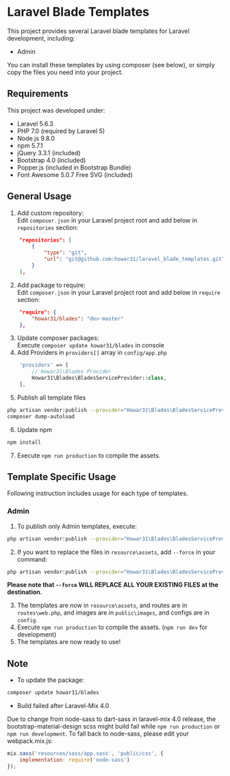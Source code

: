 # Laravel Blade Templates

This project provides several Laravel blade templates for Laravel development, including:

* Admin

You can install these templates by using composer (see below), or simply copy the files you need into your project.

## Requirements

This project was developed under:

* Laravel 5.6.3
* PHP 7.0 (required by Laravel 5)
* Node.js 9.8.0
* npm 5.7.1
* jQuery 3.3.1 (included)
* Bootstrap 4.0 (included)
* Popper.js (included in Bootstrap Bundle)
* Font Awesome 5.0.7 Free SVG (included)

## General Usage

1. Add custom repository:  
Edit `composer.json` in your Laravel project root and add below in `repositories` section:  
```json
    "repositories": [
        {
            "type": "git",
            "url": "git@github.com:howar31/laravel_blade_templates.git"
        }
    ],
```

2. Add package to require:  
Edit `composer.json` in your Laravel project root and add below in `require` section:  
```json
    "require": {
        "howar31/blades": "dev-master"
    },
```

3. Update composer packages:  
Execute `composer update howar31/blades` in console
4. Add Providers in `providers[]` array in `config/app.php`  
```php
    'providers' => [
        // Howar31\Blades Provider
        Howar31\Blades\BladesServiceProvider::class,
    ],
```

5. Publish all template files
```bash
php artisan vendor:publish --provider="Howar31\Blades\BladesServiceProvider"
composer dump-autoload
```

6. Update npm
```bash
npm install
```

7. Execute `npm run production` to compile the assets.


## Template Specific Usage

Following instruction includes usage for each type of templates.

### Admin
1. To publish only Admin templates, execute:
```bash
php artisan vendor:publish --provider="Howar31\Blades\BladesServiceProvider" --tag=admin
```

2. If you want to replace the files in `resource\assets`, add `--force` in your command:
```bash
php artisan vendor:publish --provider="Howar31\Blades\BladesServiceProvider" --tag=admin --force
```

**Please note that `--force` WILL REPLACE ALL YOUR EXISTING FILES at the destination.**

3. The templates are now in `resource\assets`, and routes are in `routes\web.php`, and images are in `public\images`, and configs are in `config`.
4. Execute `npm run production` to compile the assets. (`npm run dev` for development)
5. The templates are now ready to use!

## Note
* To update the package:  
```bash
composer update howar31/blades
```

* Build failed after Laravel-Mix 4.0

Due to change from node-sass to dart-sass in laravel-mix 4.0 release, the bootstrap-material-design scss might build fail while `npm run production` or `npm run development`.  To fall back to node-sass, please edit your webpack.mix.js:
```js
mix.sass('resources/sass/app.sass', 'public/css', {
    implementation: require('node-sass')
});
```
